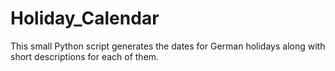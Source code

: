 # Holiday_Calendar
This small Python script generates the dates for German holidays along with short descriptions for each of them.

